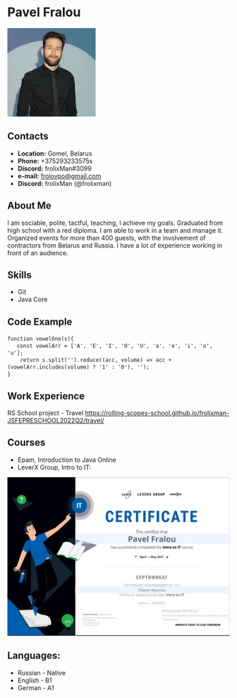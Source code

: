 # Pavel Fralou

![my-foto](./assets/my_photo_resized.jpg)

## Contacts

- **Location:** Gomel, Belarus
- **Phone:** +375293233575s
- **Discord:** frolixMan#3099
- **e-mail:** frolovpo@gmail.com
- **Discord:** frolixMan (@frolixman)

## About Me
I am sociable, polite, tactful, teaching, I achieve my goals. Graduated from high school with a red diploma. I am able to work in a team and manage it. Organized events for more than 400 guests, with the involvement of contractors from Belarus and Russia. I have a lot of experience working in front of an audience.

## Skills
- Git
- Java Core

## Code Example
```
function vowelOne(s){
   const vowelArr = ['A', 'E', 'I', 'O', 'U', 'a', 'e', 'i', 'o', 'u'];
    return s.split('').reduce((acc, volume) => acc + (vowelArr.includes(volume) ? '1' : '0'), '');
}
```
## Work Experience
RS School project  - Travel
https://rolling-scopes-school.github.io/frolixman-JSFEPRESCHOOL2022Q2/travel/

## Courses
- Epam, Introduction to Java Online
- LeverX Group, Intro to IT:

![Certificate Lever X](./assets/Certificate_Lever_X_resized.jpg)

## Languages:
- Russian - Native
- English - B1
- German - A1